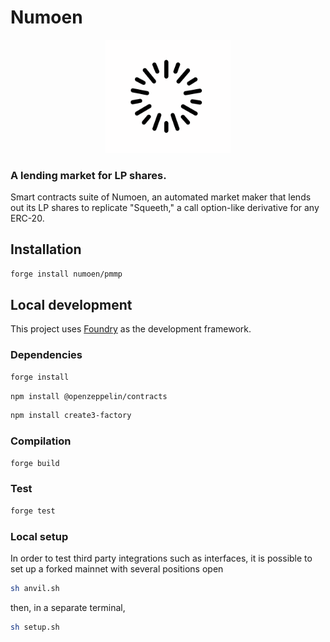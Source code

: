 # Numoen

<p align="center">
  <img src="./image/Numoen_logo2.png" width="200" alt="Numoen">
</p>

### A lending market for LP shares.

Smart contracts suite of Numoen, an automated market maker that lends out its LP shares to replicate "Squeeth," a call option-like derivative for any ERC-20. 

## Installation


```bash
forge install numoen/pmmp
```

## Local development

This project uses [Foundry](https://github.com/foundry-rs/foundry) as the development framework.

### Dependencies

```bash
forge install
```

```bash
npm install @openzeppelin/contracts
```

```bash
npm install create3-factory
```

### Compilation

```bash
forge build
```

### Test

```bash
forge test
```

### Local setup

In order to test third party integrations such as interfaces, it is possible to set up a forked mainnet with several positions open

```bash
sh anvil.sh
```

then, in a separate terminal,

```bash
sh setup.sh
```
